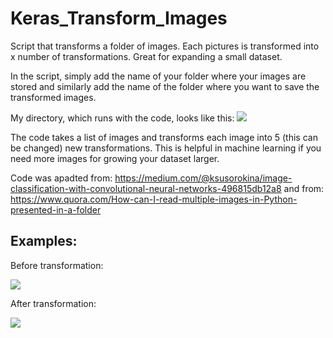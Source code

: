 # Keras_Transform_Images
Script that transforms a folder of images. Each pictures is transformed into x number of transformations. Great for expanding a small dataset.

In the script, simply add the name of your folder where your images are stored and similarly add the name of the folder where you want to save the transformed images.

My directory, which runs with the code, looks like this: 
![](https://i.imgur.com/5rGDkyU.png)


The code takes a list of images and transforms each image into 5 (this can be changed) new transformations. This is helpful in machine learning if you need more images for growing your dataset larger. 

Code was apadted from: https://medium.com/@ksusorokina/image-classification-with-convolutional-neural-networks-496815db12a8
and from: https://www.quora.com/How-can-I-read-multiple-images-in-Python-presented-in-a-folder

<h2>Examples:</h2>

Before transformation:

![](https://i.imgur.com/3W8NmyM.jpg)

After transformation:

![](https://i.imgur.com/XbCZFbH.png)

